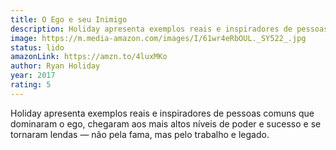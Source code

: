 ```yaml
---
title: O Ego e seu Inimigo
description: Holiday apresenta exemplos reais e inspiradores de pessoas comuns que dominaram o ego, chegaram aos mais altos níveis de poder e sucesso e se tornaram lendas ― não pela fama, mas pelo trabalho e legado.
image: https://m.media-amazon.com/images/I/61wr4eRbOUL._SY522_.jpg
status: lido
amazonLink: https://amzn.to/4luxMKo
author: Ryan Holiday
year: 2017
rating: 5
---
```


Holiday apresenta exemplos reais e inspiradores de pessoas comuns que dominaram o ego, chegaram aos mais altos níveis de poder e sucesso e se tornaram lendas ― não pela fama, mas pelo trabalho e legado.